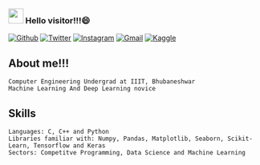 ### <img src="https://media.giphy.com/media/hvRJCLFzcasrR4ia7z/giphy.gif" width="30px"> Hello visitor!!!😄

[![Github](https://img.shields.io/badge/-Github-330c83?style=flat&logo=Github&logoColor=white)](https://github.com/aryan7781)
[![Twitter](https://img.shields.io/badge/-Twitter-330c83?style=flat&logo=Twitter&logoColor=white)](https://twitter.com/aryansinha7781)
[![Instagram](https://img.shields.io/badge/-Instagram-330c83?style=flat&labelColor=330c83&logo=instagram&logoColor=white)](https://www.instagram.com/_.aryan.sinha._/)
[![Gmail](https://img.shields.io/badge/-Gmail-330c83?style=flat&logo=Gmail&logoColor=white)](mailto:aryansinhagya05@gmail.com)
[![Kaggle](https://img.shields.io/badge/-Kaggle-blue)](https://www.kaggle.com/aryan7781)
## **About me!!!**
	Computer Engineering Undergrad at IIIT, Bhubaneshwar
	Machine Learning And Deep Learning novice
	
## **Skills**
	Languages: C, C++ and Python
	Libraries familiar with: Numpy, Pandas, Matplotlib, Seaborn, Scikit-Learn, Tensorflow and Keras
	Sectors: Competitve Programming, Data Science and Machine Learning


